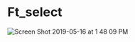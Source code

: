 # Ft_select

![Screen Shot 2019-05-16 at 1 48 09 PM](https://user-images.githubusercontent.com/34287775/57851745-9ef95c80-77e1-11e9-8440-a05907a1d22a.png)
